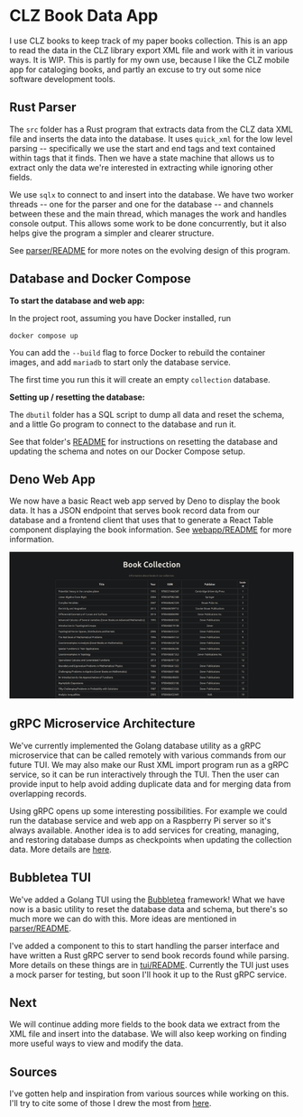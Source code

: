 # CLZ Book Data App

I use CLZ books to keep track of my paper books collection.
This is an app to read the data in the CLZ library export XML
file and work with it in various ways. It is WIP. This is partly
for my own use, because I like the CLZ mobile app for cataloging
books, and partly an excuse to try out some nice software
development tools.

## Rust Parser

The `src` folder has a Rust program that
extracts data from the CLZ data XML file and inserts the data into the
database. It uses `quick_xml` for the low level parsing -- specifically we use
the start and end tags and text contained within tags that it finds. Then
we have a state machine that allows us to extract only the data we're
interested in extracting while ignoring other fields.

We use `sqlx` to connect to and insert into the database.
We have two worker threads -- one for the parser and one for the database --
and channels between these and the main thread, which manages the work and
handles console output. This allows some work to be done concurrently,
but it also helps give the program a simpler and clearer structure.

See [parser/README](parser/README.md) for more notes on
the evolving design of this program.

## Database and Docker Compose

**To start the database and web app:**

In the project root, assuming you have Docker installed, run

```shell
docker compose up
```

You can add the `--build` flag to force Docker to rebuild the container images,
and add `mariadb` to start only the database service.

The first time you run this it will create an empty `collection` database.

**Setting up / resetting the database:**

The `dbutil` folder has a SQL script to dump all data and reset the
schema, and a little Go program to connect to the database and run it.

See that folder's [README](dbutil/README.md) for instructions on
resetting the database and updating the schema and notes on our
Docker Compose setup.

## Deno Web App

We now have a basic React web app served by Deno to display the book data.
It has a JSON endpoint that serves book record data from our database and
a frontend client that uses that to generate a React Table component displaying
the book information. See [webapp/README](webapp/README.md) for more information.

![screenshot](images/web_app_small.png)

## gRPC Microservice Architecture

We've currently implemented the Golang database
utility as a gRPC microservice that can be called remotely with various
commands from our future TUI. We may also make our Rust XML import program
run as a gRPC service, so it can be run interactively through the TUI.
Then the user can provide input to help avoid adding duplicate data
and for merging data from overlapping records.

Using gRPC opens up some interesting possibilities. For example
we could run the database service and web app on a Raspberry Pi server so
it's always available. Another idea is to add services for creating, managing,
and restoring database dumps as checkpoints when updating the collection data.
More details are [here](dbutil/README.md).

## Bubbletea TUI

We've added a Golang TUI using the
[Bubbletea](https://github.com/charmbracelet/bubbletea) framework!
What we have now is a basic utility to reset the database data and
schema, but there's so much more we can do with this.
More ideas are mentioned in [parser/README](parser/README.md).

I've added a component to this to start handling the parser interface and
have written a Rust gRPC server to send book records found while parsing.
More details on these things are in [tui/README](tui/README.md).
Currently the TUI just uses a mock parser for testing, but soon I'll hook
it up to the Rust gRPC service.

## Next

We will continue adding more fields to the book data we extract from
the XML file and insert into the database. We will also keep
working on finding more useful ways to view and modify the data.

## Sources

I've gotten help and inspiration from various sources while working
on this. I'll try to cite some of those I drew the most from [here](Credits.md).
